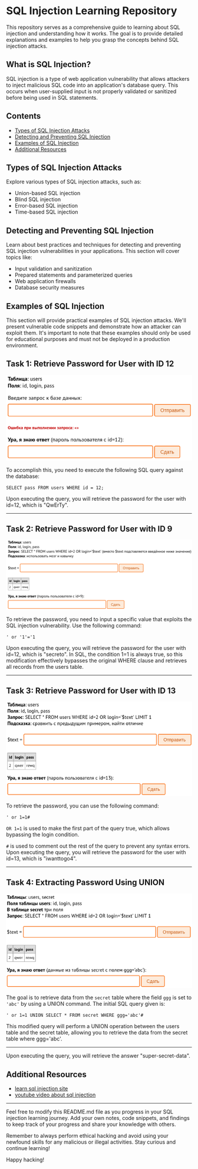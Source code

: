 # SQL Injection Learning Repository

This repository serves as a comprehensive guide to learning about SQL injection and understanding how it works. The goal is to provide detailed explanations and examples to help you grasp the concepts behind SQL injection attacks.

## What is SQL Injection?

SQL injection is a type of web application vulnerability that allows attackers to inject malicious SQL code into an application's database query. This occurs when user-supplied input is not properly validated or sanitized before being used in SQL statements.

## Contents

- [Types of SQL Injection Attacks](#types-of-sql-injection-attacks)
- [Detecting and Preventing SQL Injection](#detecting-and-preventing-sql-injection)
- [Examples of SQL Injection](#examples-of-sql-injection)
- [Additional Resources](#additional-resources)

## Types of SQL Injection Attacks

Explore various types of SQL injection attacks, such as:

- Union-based SQL injection
- Blind SQL injection
- Error-based SQL injection
- Time-based SQL injection

## Detecting and Preventing SQL Injection

Learn about best practices and techniques for detecting and preventing SQL injection vulnerabilities in your applications. This section will cover topics like:

- Input validation and sanitization
- Prepared statements and parameterized queries
- Web application firewalls
- Database security measures

## Examples of SQL Injection

This section will provide practical examples of SQL injection attacks. We'll present vulnerable code snippets and demonstrate how an attacker can exploit them. It's important to note that these examples should only be used for educational purposes and must not be deployed in a production environment.

## Task 1: Retrieve Password for User with ID 12
![1sql](src/sql1.png)

To accomplish this, you need to execute the following SQL query against the database:

```
SELECT pass FROM users WHERE id = 12;
```
Upon executing the query, you will retrieve the password for the user with id=12, which is "QwErTy".

---
## Task 2: Retrieve Password for User with ID 9
![1sql](src/sql2.png)

To retrieve the password, you need to input a specific value that exploits the SQL injection vulnerability. Use the following command:

```
' or '1'='1
```
Upon executing the query, you will retrieve the password for the user with id=12, which is "secreto".
In SQL, the condition 1=1 is always true, so this modification effectively bypasses the original WHERE clause and retrieves all records from the users table.

---
## Task 3: Retrieve Password for User with ID 13
![1sql](src/sql3.png)

To retrieve the password, you can use the following command:
```
' or 1=1#
```
`OR 1=1` is used to make the first part of the query true, which allows bypassing the login condition.

`#` is used to comment out the rest of the query to prevent any syntax errors.
Upon executing the query, you will retrieve the password for the user with id=13, which is "iwanttogo4".

---

## Task 4: Extracting Password Using UNION
![1sql](src/sql4.png)

The goal is to retrieve data from the `secret` table where the field `ggg` is set to `'abc'` by using a UNION command. The initial SQL query given is:
```
' or 1=1 UNION SELECT * FROM secret WHERE ggg='abc'#
```

This modified query will perform a UNION operation between the users table and the secret table, allowing you to retrieve the data from the secret table where ggg='abc'.

---

Upon executing the query, you will retrieve the answer "super-secret-data".

## Additional Resources

- [learn sql injection site](https://sql.training.hackerdom.ru)
- [youtube video about sql injection](https://www.youtube.com/watch?v=p3DhMUXbFSg)
---

Feel free to modify this README.md file as you progress in your SQL injection learning journey. Add your own notes, code snippets, and findings to keep track of your progress and share your knowledge with others.

Remember to always perform ethical hacking and avoid using your newfound skills for any malicious or illegal activities. Stay curious and continue learning!

Happy hacking!
